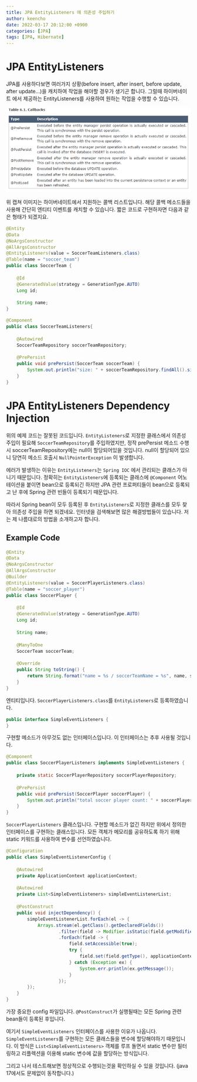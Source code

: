 ```yaml
---
title: JPA EntityListeners 에 의존성 주입하기
author: keencho
date: 2022-03-17 20:12:00 +0900
categories: [JPA]
tags: [JPA, Hibernate]
---
```


# JPA EntityListeners
JPA를 사용하다보면 여러가지 상황(before insert, after insert, before update, after update...)을 캐치하여 작업을 해야할 경우가 생기곤 합니다. 그럴때 하이버네이트 에서 제공하는 EntityListeners를 사용하여 원하는 작업을 수행할 수 있습니다.  

![entity callback list](/assets/img/custom/spring/jpa/entitylisteners/img.png)  

위 캡쳐 이미지는 하이버네이트에서 지원하는 콜백 리스트입니다. 해당 콜백 메소드들을 사용해 간단히 엔티티 이벤트를 캐치할 수 있습니다. 짧은 코드로 구현하자면 다음과 같은 형태가 되겠지요.  

```java
@Entity
@Data
@NoArgsConstructor
@AllArgsConstructor
@EntityListeners(value = SoccerTeamListeners.class)
@Table(name = "soccer_team")
public class SoccerTeam {

    @Id
    @GeneratedValue(strategy = GenerationType.AUTO)
    Long id;

    String name;
}
```

```java
@Component
public class SoccerTeamListeners{

    @Autowired
    SoccerTeamRepository soccerTeamRepository;

    @PrePersist
    public void prePersist(SoccerTeam soccerTeam) {
        System.out.println("size: " + soccerTeamRepository.findAll().size());
    }
}

```

# JPA EntityListeners Dependency Injection
위의 예제 코드는 잘못된 코드입니다. `EntityListeners`로 지정한 클래스에서 의존성 주입이 필요해 `SoccerTeamRepository`를 주입하였지만, 정작 prePersist 메소드 수행시 soccerTeamRepository에는 null이 할당되어있을 것입니다. null이 할당되어 있으니 당연히 메소드 호출시 `NullPointerException` 이 발생합니다.  

에러가 발생하는 이유는 `EntityListeners`는 `Spring IOC` 에서 관리되는 클래스가 아니기 때문입니다. 정확히는 `EntityListeners`에 등록되는 클래스에 `@Component` 어노테이션을 붙이면 bean으로 등록되긴 하지만 JPA 관련 프로퍼티들이 bean으로 등록되고 난 후에 Spring 관련 빈들이 등록되기 때문입니다.  

따라서 Spring bean이 모두 등록된 후 `EntityListeners`로 지정한 클래스를 모두 찾아 의존성 주입을 하면 되겠네요. 인터넷을 검색해보면 많은 해결방법들이 있습니다. 저는 제 나름대로의 방법을 소개하고자 합니다.  

## Example Code  
```java
@Entity
@Data
@NoArgsConstructor
@AllArgsConstructor
@Builder
@EntityListeners(value = SoccerPlayerListeners.class)
@Table(name = "soccer_player")
public class SoccerPlayer {

    @Id
    @GeneratedValue(strategy = GenerationType.AUTO)
    Long id;

    String name;

    @ManyToOne
    SoccerTeam soccerTeam;

    @Override
    public String toString() {
        return String.format("name = %s / soccerTeamName = %s", name, soccerTeam != null ? soccerTeam.getName() : null);
    }
}
```
엔티티입니다. `SoccerPlayerListeners.class`를 `EntityListeners`로 등록하였습니다.  

```java
public interface SimpleEventListeners {
}
```
구현할 메소드가 아무것도 없는 인터페이스입니다. 이 인터페이스는 추후 사용될 것입니다.  

```java
@Component
public class SoccerPlayerListeners implements SimpleEventListeners {

    private static SoccerPlayerRepository soccerPlayerRepository;

    @PrePersist
    public void prePersist(SoccerPlayer soccerPlayer) {
        System.out.println("total soccer player count: " + soccerPlayerRepository.findAll().size());
    }
}
```
`SoccerPlayerListeners` 클래스입니다. 구현할 메소드가 없긴 하지만 위에서 정의한 인터페이스를 구현하는 클래스입니다. 모든 객체가 메모리를 공유하도록 하기 위해 static 키워드를 사용하여 변수를 선언하였습니다.

```java
@Configuration
public class SimpleEventListenerConfig {

    @Autowired
    private ApplicationContext applicationContext;

    @Autowired
    private List<SimpleEventListeners> simpleEventListenerList;

    @PostConstruct
    public void injectDependency() {
        simpleEventListenerList.forEach(el -> {
            Arrays.stream(el.getClass().getDeclaredFields())
                    .filter(field -> Modifier.isStatic(field.getModifiers()))
                    .forEach(field -> {
                        field.setAccessible(true);
                        try {
                            field.set(field.getType(), applicationContext.getBean(field.getType()));
                        } catch (Exception ex) {
                            System.err.println(ex.getMessage());
                        }
                    });
        });
    }
}
```
가장 중요한 config 파일입니다. `@PostConstruct`가 실행될때는 모든 Spring 관련 bean들이 등록된 후입니다.  

여기서 `SimpleEventListeners` 인터페이스를 사용한 이유가 나옵니다. `SimpleEventListeners`를 구현하는 모든 클래스들을 변수에 할당해야하기 때문입니다. 이 방식은 `List<SimpleEventListeners>` 객체를 루프 돌면서 static 변수만 필터링하고 리플렉션을 이용해 static 변수에 값을 할당하는 방식입니다.  

그리고 나서 테스트해보면 정상적으로 수행되는것을 확인하실 수 있을 것입니다. (java 17에서도 문제없이 동작합니다.)
